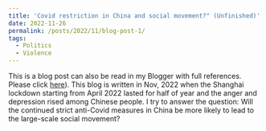 ```yaml
---
title: 'Covid restriction in China and social movement?" (Unfinished)'
date: 2022-11-26
permalink: /posts/2022/11/blog-post-1/
tags:
  - Politics
  - Violence
---
```

This is a blog post can also be read in my Blogger with full references. Please click [here](https://www.blogger.com/blog/posts/7261130877410299999?hl=en-GB&tab=jj)). This blog is written in Nov, 2022 when the Shanghai lockdown starting from April 2022 lasted for half of year and the anger and depression rised among Chinese people. I try to answer the question: Will the continued strict anti-Covid measures in China be more likely to lead to the large-scale social movement? 






